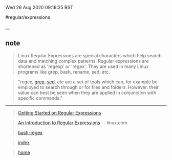 Wed 26 Aug 2020 09:19:25 BST

#regular/expressions

__

## note

> Linux Regular Expressions are special characters which help search data and matching complex patterns. Regular expressions are shortened as 'regexp' or 'regex'. They are used in many Linux programs like grep, bash, rename, sed, etc.

> "regex, [grep](./grep.md), [sed](./sed-index.md), etc are a set of tools which can, for example be employed to search through or for files and folders. However, their value can best be seen when they are applied in conjunction with specific commands."

___

> [Getting Started on Regular Expressions](https://thenewstack.io/dont-fear-regex-getting-started-regular-expressions)

> [An Introduction to Regular Expressions](https://www.linux.com/topic/desktop/introduction-regular-expressions-new-linux-users/) -- linux.com

> [bash-regex](./bash-reg-expressions.md)

> [index](./index-file.md)

> [home](./home.md)

